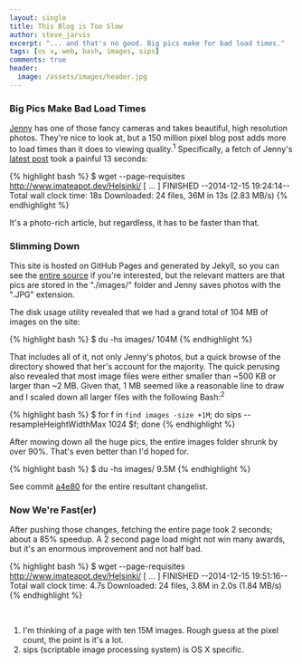 ```yaml
---
layout: single
title: This Blog is Too Slow
author: steve_jarvis
excerpt: "... and that's no good. Big pics make for bad load times."
tags: [os x, web, bash, images, sips]
comments: true
header:
  image: /assets/images/header.jpg
---
```


### Big Pics Make Bad Load Times

[Jenny](http://www.imateapot.dev/jenny-jarvis/) has one of those fancy
cameras and takes beautiful, high resolution photos. They're nice to
look at, but a 150 million pixel blog post adds more to load times than it does
to viewing quality.<sup>1</sup> Specifically, a fetch of Jenny's
[latest post](http://www.imateapot.dev/Helsinki/) took a painful 13 seconds:

{% highlight bash %}
$ wget --page-requisites http://www.imateapot.dev/Helsinki/
[ ... ]
FINISHED --2014-12-15 19:24:14--
Total wall clock time: 18s
Downloaded: 24 files, 36M in 13s (2.83 MB/s)
{% endhighlight %}

It's a photo-rich article, but regardless, it has to be faster than that.

### Slimming Down

This site is hosted on GitHub Pages and generated by Jekyll, so you can see the
[entire source](https://github.com/stevejarvis/stevejarvis.github.io) if you're
interested, but the relevant matters are that pics are stored in the
"./images/" folder and Jenny saves photos with the ".JPG" extension.

The disk usage utility revealed that we had a grand total of 104 MB of images
on the site:

{% highlight bash %}
$ du -hs images/
104M
{% endhighlight %}

That includes all of it, not only Jenny's photos, but a quick
browse of the directory showed that her's account for the majority.
The quick perusing also revealed that most image files were either smaller than
~500 KB or larger than ~2 MB. Given that, 1 MB seemed like a reasonable line to
draw and I scaled down all larger files with the following Bash:<sup>2</sup>

{% highlight bash %}
$ for f in `find images -size +1M`; do sips --resampleHeightWidthMax 1024 $f; done
{% endhighlight %}

After mowing down all the huge pics, the entire images folder shrunk by over
90%. That's even better than I'd hoped for.

{% highlight bash %}
$ du -hs images/
9.5M
{% endhighlight %}

See commit
[a4e80](https://github.com/stevejarvis/stevejarvis.github.io/commit/a4e8010cbcd66fb61ac3dcf24e4355c75a167b81)
for the entire resultant changelist.

### Now We're Fast(er)

After pushing those changes, fetching the entire page took 2 seconds; about a
85% speedup. A 2 second page load might not win many awards, but it's an enormous
improvement and not half bad.

{% highlight bash %}
$ wget --page-requisites http://www.imateapot.dev/Helsinki/
[ ... ]
FINISHED --2014-12-15 19:51:16--
Total wall clock time: 4.7s
Downloaded: 24 files, 3.8M in 2.0s (1.84 MB/s)
{% endhighlight %}

<br>

1. I'm thinking of a page with ten 15M images. Rough guess at the pixel
count, the point is it's a lot.
2. sips (scriptable image processing system) is OS X specific.
